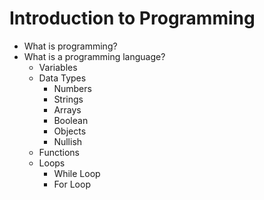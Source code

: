 # Introduction to Programming

- What is programming?
- What is a programming language?
  - Variables
  - Data Types
    - Numbers
    - Strings
    - Arrays
    - Boolean
    - Objects
    - Nullish
  - Functions
  - Loops
    - While Loop
    - For Loop

